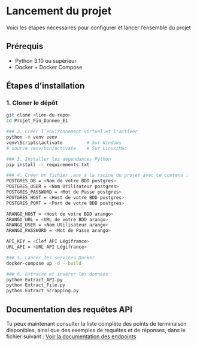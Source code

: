 # Lancement du projet

Voici les étapes nécessaires pour configurer et lancer l’ensemble du projet 



## Prérequis

- Python 3.10 ou supérieur
- Docker + Docker Compose



## Étapes d'installation


### 1. Cloner le dépôt
```bash
git clone <lien-du-repo>
cd Projet_Fin_Dannee_E1
```
```bash
### 2. Créer l’environnement virtuel et l'activer
python -m venv venv
venv\Scripts\activate         # Sur Windows
# source venv/bin/activate    # Sur Linux/Mac
```
```bash
### 3. Installer les dépendances Python
pip install -r requirements.txt
```
```bash
### 4. Créer un fichier .env à la racine du projet avec ce contenu :
POSTGRES_DB = <Nom de votre BDD postgres>
POSTGRES_USER = <Nom Utilisateur postgres>
POSTGRES_PASSWORD = <Mot de Passe postgres>
POSTGRES_HOST = <Host de votre BDD postgres>
POSTGRES_PORT = <Port de votre BDD postgres>

ARANGO_HOST = <Host de votre BDD arango>
ARANGO_URL = <URL de votre BDD arango>
ARANGO_USER = <Nom Utilisateur arango>
ARANGO_PASSWORD = <Mot de Passe arango>

API_KEY = <Clef API Légifrance>
URL_API = <URL API Légifrance>
```
```bash
### 5. Lancer les services Docker
docker-compose up -d --build
```
```bash
### 6. Extraire et insérer les données
python Extract_API.py
python Extract_File.py
python Extract_Scrapping.py
```

## Documentation des requêtes API

Tu peux maintenant consulter la liste complète des points de terminaison disponibles, ainsi que des exemples de requêtes et de réponses, dans le fichier suivant : [Voir la documentation des endpoints](api_endpoints.md)


